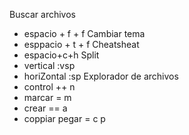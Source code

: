 Buscar archivos
- espacio + f + f
Cambiar tema
- esppacio + t + f
Cheatsheat
- espacio+c+h
Split
- vertical :vsp
- horiZontal :sp
Explorador de archivos
- control ++ n
- marcar = m
- crear == a
- coppiar pegar = c p